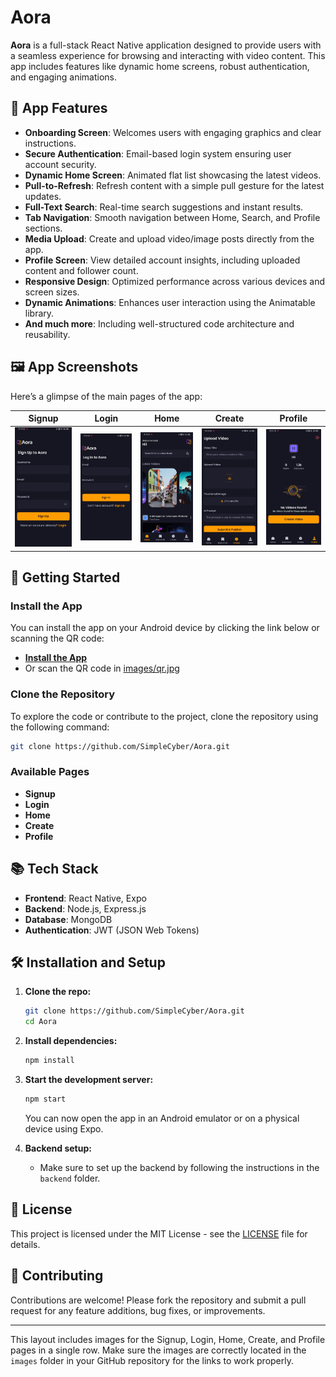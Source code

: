 # Aora

**Aora** is a full-stack React Native application designed to provide users with a seamless experience for browsing and interacting with video content. This app includes features like dynamic home screens, robust authentication, and engaging animations.

## 📱 App Features

- **Onboarding Screen**: Welcomes users with engaging graphics and clear instructions.
- **Secure Authentication**: Email-based login system ensuring user account security.
- **Dynamic Home Screen**: Animated flat list showcasing the latest videos.
- **Pull-to-Refresh**: Refresh content with a simple pull gesture for the latest updates.
- **Full-Text Search**: Real-time search suggestions and instant results.
- **Tab Navigation**: Smooth navigation between Home, Search, and Profile sections.
- **Media Upload**: Create and upload video/image posts directly from the app.
- **Profile Screen**: View detailed account insights, including uploaded content and follower count.
- **Responsive Design**: Optimized performance across various devices and screen sizes.
- **Dynamic Animations**: Enhances user interaction using the Animatable library.
- **And much more**: Including well-structured code architecture and reusability.

## 🖼️ App Screenshots

Here’s a glimpse of the main pages of the app:

| **Signup** | **Login** | **Home** | **Create** | **Profile** |
|------------|-----------|----------|------------|-------------|
| ![Signup](https://github.com/SimpleCyber/Aora/blob/main/images/signup.jpg) | ![Login](https://github.com/SimpleCyber/Aora/blob/main/images/login.jpg) | ![Home](https://github.com/SimpleCyber/Aora/blob/main/images/home.jpg) | ![Create](https://github.com/SimpleCyber/Aora/blob/main/images/create.jpg) | ![Profile](https://github.com/SimpleCyber/Aora/blob/main/images/profile.jpg) |

## 🚀 Getting Started

### Install the App

You can install the app on your Android device by clicking the link below or scanning the QR code:

- **[Install the App](https://expo.dev/accounts/dear_coder03/projects/nativeCrashCourse/builds/dd3898bc-6b33-49e0-860c-3160b01fee39)**
- Or scan the QR code in [images/qr.jpg](https://github.com/SimpleCyber/Aora/blob/main/images/qr.jpg)

### Clone the Repository

To explore the code or contribute to the project, clone the repository using the following command:

```bash
git clone https://github.com/SimpleCyber/Aora.git
```

### Available Pages

- **Signup**
- **Login**
- **Home**
- **Create**
- **Profile**

## 📚 Tech Stack

- **Frontend**: React Native, Expo
- **Backend**: Node.js, Express.js
- **Database**: MongoDB
- **Authentication**: JWT (JSON Web Tokens)

## 🛠️ Installation and Setup

1. **Clone the repo:**

   ```bash
   git clone https://github.com/SimpleCyber/Aora.git
   cd Aora
   ```

2. **Install dependencies:**

   ```bash
   npm install
   ```

3. **Start the development server:**

   ```bash
   npm start
   ```

   You can now open the app in an Android emulator or on a physical device using Expo.

4. **Backend setup:**
   - Make sure to set up the backend by following the instructions in the `backend` folder.

## 📄 License

This project is licensed under the MIT License - see the [LICENSE](LICENSE) file for details.

## 🤝 Contributing

Contributions are welcome! Please fork the repository and submit a pull request for any feature additions, bug fixes, or improvements.

---

This layout includes images for the Signup, Login, Home, Create, and Profile pages in a single row. Make sure the images are correctly located in the `images` folder in your GitHub repository for the links to work properly.
